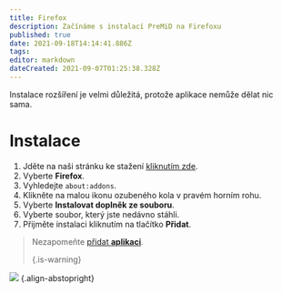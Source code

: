```yaml
---
title: Firefox
description: Začínáme s instalací PreMiD na Firefoxu
published: true
date: 2021-09-18T14:14:41.886Z
tags:
editor: markdown
dateCreated: 2021-09-07T01:25:38.328Z
---
```


Instalace rozšíření je velmi důležitá, protože aplikace nemůže dělat nic sama.

# Instalace
1. Jděte na naši stránku ke stažení [kliknutím zde](https://premid.app/downloads).
2. Vyberte **Firefox**.
3. Vyhledejte `about:addons`.
4. Klikněte na malou ikonu ozubeného kola v pravém horním rohu.
5. Vyberte **Instalovat doplněk ze souboru**.
6. Vyberte soubor, který jste nedávno stáhli.
7. Přijměte instalaci kliknutím na tlačítko **Přidat**.

> Nezapomeňte [přidat **aplikaci**](/install). 
> 
> {.is-warning}

![](https://img.icons8.com/color/2x/firefox.png) {.align-abstopright}